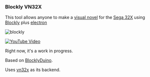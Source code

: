 ### Blockly VN32X

This tool allows anyone to make a [visual novel][] for the [Sega 32X][] using [Blockly][]  plus [electron][]

![blockly][Blockly image]

[![YouTube Video](http://i.makeagif.com/media/8-23-2017/a5Mu5F.gif)](http://www.youtube.com/watch?v=dh5M_RHXBfg "BlocklyVN32X version 0.0.2 pre-alpha demonstration. ")

Right now, it's a work in progress.

Based on [BlocklyDuino][].

Uses [vn32x][] as its backend.

[BlocklyDuino]: https://github.com/BlocklyDuino/BlocklyDuino
[vn32x]: https://github.com/haroldo-ok/vn32x
[visual novel]: https://en.wikipedia.org/wiki/Visual_novel
[Sega 32X]: https://en.wikipedia.org/wiki/32X
[Blockly]: https://developers.google.com/blockly/
[Blockly image]: https://camo.githubusercontent.com/2b4c453a05d72a3201ad8cbfed77cb3d37fbb462/68747470733a2f2f646576656c6f706572732e676f6f676c652e636f6d2f626c6f636b6c792f696d616765732f73616d706c652e706e67
[electron]: https://github.com/electron/electron
